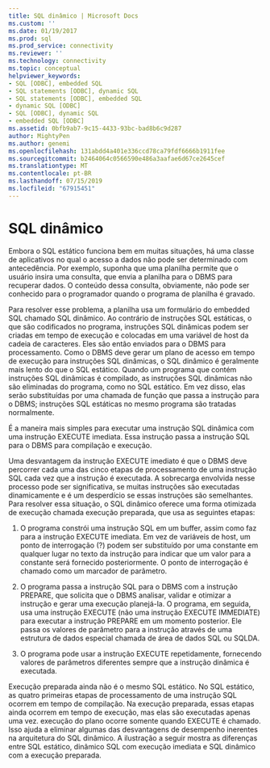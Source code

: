 ```yaml
---
title: SQL dinâmico | Microsoft Docs
ms.custom: ''
ms.date: 01/19/2017
ms.prod: sql
ms.prod_service: connectivity
ms.reviewer: ''
ms.technology: connectivity
ms.topic: conceptual
helpviewer_keywords:
- SQL [ODBC], embedded SQL
- SQL statements [ODBC], dynamic SQL
- SQL statements [ODBC], embedded SQL
- dynamic SQL [ODBC]
- SQL [ODBC], dynamic SQL
- embedded SQL [ODBC]
ms.assetid: 0bfb9ab7-9c15-4433-93bc-bad8b6c9d287
author: MightyPen
ms.author: genemi
ms.openlocfilehash: 131abdd4a401e336ccd78ca79fdf6666b1911fee
ms.sourcegitcommit: b2464064c0566590e486a3aafae6d67ce2645cef
ms.translationtype: MT
ms.contentlocale: pt-BR
ms.lasthandoff: 07/15/2019
ms.locfileid: "67915451"
---
```

# <a name="dynamic-sql"></a>SQL dinâmico
Embora o SQL estático funciona bem em muitas situações, há uma classe de aplicativos no qual o acesso a dados não pode ser determinado com antecedência. Por exemplo, suponha que uma planilha permite que o usuário insira uma consulta, que envia a planilha para o DBMS para recuperar dados. O conteúdo dessa consulta, obviamente, não pode ser conhecido para o programador quando o programa de planilha é gravado.  
  
 Para resolver esse problema, a planilha usa um formulário do embedded SQL chamado SQL dinâmico. Ao contrário de instruções SQL estáticas, o que são codificados no programa, instruções SQL dinâmicas podem ser criadas em tempo de execução e colocadas em uma variável de host da cadeia de caracteres. Eles são então enviados para o DBMS para processamento. Como o DBMS deve gerar um plano de acesso em tempo de execução para instruções SQL dinâmicas, o SQL dinâmico é geralmente mais lento do que o SQL estático. Quando um programa que contém instruções SQL dinâmicas é compilado, as instruções SQL dinâmicas não são eliminadas do programa, como no SQL estático. Em vez disso, elas serão substituídas por uma chamada de função que passa a instrução para o DBMS; instruções SQL estáticas no mesmo programa são tratadas normalmente.  
  
 É a maneira mais simples para executar uma instrução SQL dinâmica com uma instrução EXECUTE imediata. Essa instrução passa a instrução SQL para o DBMS para compilação e execução.  
  
 Uma desvantagem da instrução EXECUTE imediato é que o DBMS deve percorrer cada uma das cinco etapas de processamento de uma instrução SQL cada vez que a instrução é executada. A sobrecarga envolvida nesse processo pode ser significativa, se muitas instruções são executadas dinamicamente e é um desperdício se essas instruções são semelhantes. Para resolver essa situação, o SQL dinâmico oferece uma forma otimizada de execução chamada execução preparada, que usa as seguintes etapas:  
  
1.  O programa constrói uma instrução SQL em um buffer, assim como faz para a instrução EXECUTE imediata. Em vez de variáveis de host, um ponto de interrogação (?) podem ser substituído por uma constante em qualquer lugar no texto da instrução para indicar que um valor para a constante será fornecido posteriormente. O ponto de interrogação é chamado como um marcador de parâmetro.  
  
2.  O programa passa a instrução SQL para o DBMS com a instrução PREPARE, que solicita que o DBMS analisar, validar e otimizar a instrução e gerar uma execução planejá-la. O programa, em seguida, usa uma instrução EXECUTE (não uma instrução EXECUTE IMMEDIATE) para executar a instrução PREPARE em um momento posterior. Ele passa os valores de parâmetro para a instrução através de uma estrutura de dados especial chamada de área de dados SQL ou SQLDA.  
  
3.  O programa pode usar a instrução EXECUTE repetidamente, fornecendo valores de parâmetros diferentes sempre que a instrução dinâmica é executada.  
  
 Execução preparada ainda não é o mesmo SQL estático. No SQL estático, as quatro primeiras etapas de processamento de uma instrução SQL ocorrem em tempo de compilação. Na execução preparada, essas etapas ainda ocorrem em tempo de execução, mas elas são executadas apenas uma vez. execução do plano ocorre somente quando EXECUTE é chamado. Isso ajuda a eliminar algumas das desvantagens de desempenho inerentes na arquitetura do SQL dinâmico. A ilustração a seguir mostra as diferenças entre SQL estático, dinâmico SQL com execução imediata e SQL dinâmico com a execução preparada.
